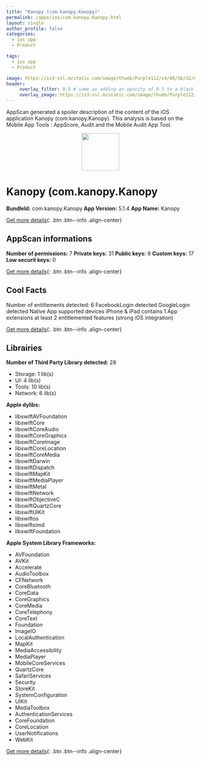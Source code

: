 ```yaml
---
title: "Kanopy (com.kanopy.Kanopy)"
permalink: /apps/ios/com.kanopy.Kanopy.html
layout: single
author_profile: false
categories: 
  - ios app 
  - Product 

tags: 
  - ios app 
  - Product 

image: https://is3-ssl.mzstatic.com/image/thumb/Purple112/v4/88/5b/32/885b32e1-f6c0-ec91-5e70-1ad1b6369dcb/AppIcon-1x_U007emarketing-0-10-0-0-85-220.png/512x512bb.jpg
header: 
     overlay_filter: 0.5 # same as adding an opacity of 0.5 to a black background
     overlay_image: https://is3-ssl.mzstatic.com/image/thumb/Purple112/v4/88/5b/32/885b32e1-f6c0-ec91-5e70-1ad1b6369dcb/AppIcon-1x_U007emarketing-0-10-0-0-85-220.png/512x512bb.jpg
---
```

AppScan generated a spoiler description of the content of the iOS application Kanopy (com.kanopy.Kanopy). This analysis is based on the Mobile App Tools : AppScore, Audit and the Mobile Audit App Tool.

  
  
<div style="text-align: center;"><img src="https://is3-ssl.mzstatic.com/image/thumb/Purple112/v4/88/5b/32/885b32e1-f6c0-ec91-5e70-1ad1b6369dcb/AppIcon-1x_U007emarketing-0-10-0-0-85-220.png/512x512bb.jpg" width="100" height="100"></div>  
  
# Kanopy (com.kanopy.Kanopy

**BundleId:** com.kanopy.Kanopy
**App Version:** 5.1.4
**App Name:** Kanopy


[Get more details](/pricing.html){: .btn .btn--info .align-center}  
  
## AppScan informations 

**Number of permissions:** 7
**Private keys:** 31
**Public keys:** 8
**Custom keys:** 17
**Low securit keys:** 0
  
[Get more details](/pricing.html){: .btn .btn--info .align-center}

## Cool Facts

Number of entitlements detected: 6
FacebookLogin detected
GoogleLogin detected
Native App
supported devices iPhone & iPad
contains 1 App extensions
at least 2 entitlemented features (strong iOS integration)
  
[Get more details](/pricing.html){: .btn .btn--info .align-center}

## Librairies 
**Number of Third Party Library detected:** 28
- Storage: 1 lib(s)
- UI: 4 lib(s)
- Tools: 10 lib(s)
- Network: 6 lib(s)

**Apple dylibs:**
- libswiftAVFoundation
- libswiftCore
- libswiftCoreAudio
- libswiftCoreGraphics
- libswiftCoreImage
- libswiftCoreLocation
- libswiftCoreMedia
- libswiftDarwin
- libswiftDispatch
- libswiftMapKit
- libswiftMediaPlayer
- libswiftMetal
- libswiftNetwork
- libswiftObjectiveC
- libswiftQuartzCore
- libswiftUIKit
- libswiftos
- libswiftsimd
- libswiftFoundation


**Apple System Library Frameworks:**
- AVFoundation
- AVKit
- Accelerate
- AudioToolbox
- CFNetwork
- CoreBluetooth
- CoreData
- CoreGraphics
- CoreMedia
- CoreTelephony
- CoreText
- Foundation
- ImageIO
- LocalAuthentication
- MapKit
- MediaAccessibility
- MediaPlayer
- MobileCoreServices
- QuartzCore
- SafariServices
- Security
- StoreKit
- SystemConfiguration
- UIKit
- MediaToolbox
- AuthenticationServices
- CoreFoundation
- CoreLocation
- UserNotifications
- WebKit


  
[Get more details](/pricing.html){: .btn .btn--info .align-center}

